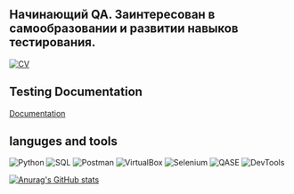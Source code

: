 [//]: # (![Header]&#40;https://github.com/Asilay3817/Asilay3817/blob/main/assets/stock-photo-abstract-multicolored-background-poly-pattern.jpeg&#41;)

## Начинающий QA. Заинтересован в самообразовании и развитии навыков тестирования.

[![CV](https://img.shields.io/badge/-CV-090909)](https://drive.google.com/file/d/14PtKJtaKsDnQCI2CX1G_PqsU_ou-u2wF/view?usp=sharing)
## Testing Documentation
[Documentation](https://github.com/Asilay3817/Documentation)


## languges and tools
![Python](https://img.shields.io/badge/-Python-090909?style=for-the-badge&logo=python)
![SQL](https://img.shields.io/badge/-SQL-090909?style=for-the-badge&logo=mysql)
![Postman](https://img.shields.io/badge/-postman-090909?style=for-the-badge&logo=postman)
![VirtualBox](https://img.shields.io/badge/-VirtualBox-090909?style=for-the-badge&logo=VirtualBox)
![Selenium](https://img.shields.io/badge/-Selenium-090909?style=for-the-badge&logo=Selenium)
![QASE](https://img.shields.io/badge/-QASE-090909?style=for-the-badge&logo=Qase)
![DevTools](https://img.shields.io/badge/-DevTools-090909?style=for-the-badge&logo=googlechrome)

[![Anurag's GitHub stats](https://github-readme-stats.vercel.app/api?username=Asilay3817&show_icons=true&theme=transparent)](https://github.com/anuraghazra/github-readme-stats)